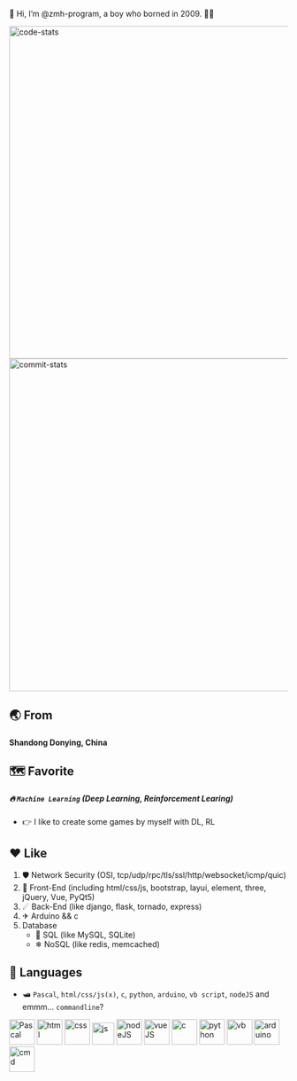 👋 Hi, I’m @zmh-program, a boy who borned in 2009. 🙋‍♂️

<img src="https://codeline-statistic.zmh-program.repl.co/user/zmh-program" width="600px" alt="code-stats"></img><br>
<img src="https://github-readme-streak-stats.herokuapp.com/?user=zmh-program" width="600px" alt="commit-stats"></img>

## 🌏 From
#### Shandong Donying, **China**
## 🗺 Favorite
##### 🔥 `Machine Learning` (Deep Learning, Reinforcement Learing)
  - 👉 I like to create some games by myself with DL, RL

## ♥ Like
1. 🛡 Network Security (OSI, tcp/udp/rpc/tls/ssl/http/websocket/icmp/quic)
2. 🌠 Front-End (including html/css/js, bootstrap, layui, element, three, jQuery, Vue, PyQt5)
3. ☄ Back-End (like django, flask, tornado, express)
4. ✈ Arduino && c
5. Database
    - 🌊 SQL (like MySQL, SQLite)
    - ❄ NoSQL (like redis, memcached)

## 🌌 Languages
- 🛥 `Pascal`, `html/css/js(x)`, `c`, `python`, `arduino`, `vb script`, `nodeJS` and emmm... `commandline`?
<p>
  <img width="46" height="46" src="/images/pascal.ico" alt="Pascal">
  <img width="46" height="46" src="https://cdn-icons-png.flaticon.com/128/5968/5968267.png" alt="html">
  <img width="46" height="46" src="https://cdn-icons-png.flaticon.com/128/5968/5968242.png" alt="css">
  <img width="40" height="40" src="https://cdn-icons-png.flaticon.com/128/5968/5968292.png" alt="js">
  <img width="46" height="46" src="https://cdn-icons-png.flaticon.com/512/5968/5968322.png" alt="nodeJS">
  <img width="46" height="46" src="https://vuejs.org/images/logo.png" alt="vueJS">
  <img width="46" height="46" src="https://cdn-icons-png.flaticon.com/128/9089/9089814.png" alt="c">
  <img width="46" height="46" src="https://cdn-icons-png.flaticon.com/128/5968/5968350.png" alt="python">
  <img width="46" height="46" src="https://cdn-icons-png.flaticon.com/128/8304/8304595.png" alt="vb">
  <img width="46" height="46" src="https://cdn.arduino.cc/header-footer/prod/assets/favicon-arduino/favicon.ico" alt="arduino">
  <img width="46" height="46" src="https://cdn-icons-png.flaticon.com/128/7207/7207229.png" alt="cmd">
</p>
